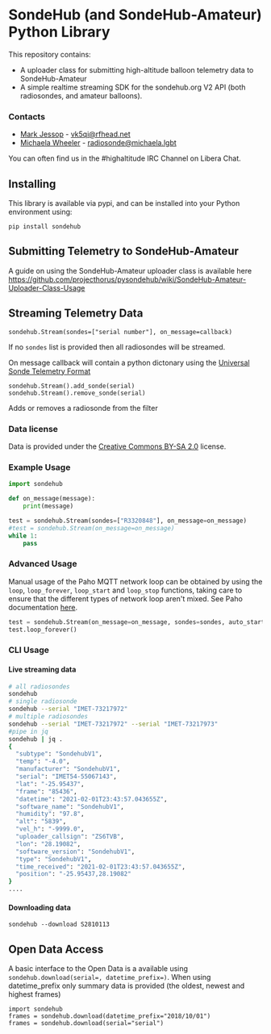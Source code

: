 # SondeHub (and SondeHub-Amateur) Python Library

This repository contains:
* A uploader class for submitting high-altitude balloon telemetry data to SondeHub-Amateur
* A simple realtime streaming SDK for the sondehub.org V2 API (both radiosondes, and amateur balloons).

### Contacts
* [Mark Jessop](https://github.com/darksidelemm) - vk5qi@rfhead.net
* [Michaela Wheeler](https://github.com/TheSkorm) - radiosonde@michaela.lgbt

You can often find us in the #highaltitude IRC Channel on Libera Chat.

## Installing
This library is available via pypi, and can be installed into your Python environment using:
```
pip install sondehub
```

## Submitting Telemetry to SondeHub-Amateur
A guide on using the SondeHub-Amateur uploader class is available here https://github.com/projecthorus/pysondehub/wiki/SondeHub-Amateur-Uploader-Class-Usage

## Streaming Telemetry Data

```
sondehub.Stream(sondes=["serial number"], on_message=callback)
```
If no `sondes` list is provided then all radiosondes will be streamed.

On message callback will contain a python dictonary using the [Universal Sonde Telemetry Format](https://github.com/projecthorus/radiosonde_auto_rx/wiki/SondeHub-DB-Universal-Telemetry-Format)


```
sondehub.Stream().add_sonde(serial)
sondehub.Stream().remove_sonde(serial)
```

Adds or removes a radiosonde from the filter

### Data license

Data is provided under the [Creative Commons BY-SA 2.0](https://creativecommons.org/licenses/by-sa/2.0/) license.

### Example Usage


```python
import sondehub

def on_message(message):
    print(message)

test = sondehub.Stream(sondes=["R3320848"], on_message=on_message)
#test = sondehub.Stream(on_message=on_message)
while 1:
    pass

```

### Advanced Usage

Manual usage of the Paho MQTT network loop can be obtained by using the `loop`, `loop_forever`, `loop_start` and `loop_stop` functions, taking care to ensure that the different types of network loop aren't mixed. See Paho documentation [here](https://www.eclipse.org/paho/index.php?page=clients/python/docs/index.php#network-loop).

```python
test = sondehub.Stream(on_message=on_message, sondes=sondes, auto_start_loop=False)
test.loop_forever()
```

### CLI Usage
#### Live streaming data
```sh
# all radiosondes
sondehub
# single radiosonde
sondehub --serial "IMET-73217972"
# multiple radiosondes
sondehub --serial "IMET-73217972" --serial "IMET-73217973"
#pipe in jq
sondehub | jq .
{
  "subtype": "SondehubV1",
  "temp": "-4.0",
  "manufacturer": "SondehubV1",
  "serial": "IMET54-55067143",
  "lat": "-25.95437",
  "frame": "85436",
  "datetime": "2021-02-01T23:43:57.043655Z",
  "software_name": "SondehubV1",
  "humidity": "97.8",
  "alt": "5839",
  "vel_h": "-9999.0",
  "uploader_callsign": "ZS6TVB",
  "lon": "28.19082",
  "software_version": "SondehubV1",
  "type": "SondehubV1",
  "time_received": "2021-02-01T23:43:57.043655Z",
  "position": "-25.95437,28.19082"
}
....

```

#### Downloading data
```
sondehub --download S2810113
```


## Open Data Access

A basic interface to the Open Data is a available using `sondehub.download(serial=, datetime_prefix=)`. When using datetime_prefix only summary data is provided (the oldest, newest and highest frames)

```
import sondehub
frames = sondehub.download(datetime_prefix="2018/10/01")
frames = sondehub.download(serial="serial")
```